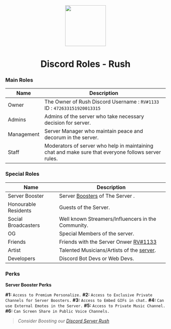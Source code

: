 <div align="center">
    <img src="https://cdn.discordapp.com/attachments/718129759196020847/911579713502343178/RUSH_2.gif" width="128px" style="max-width:100%;">
    <h1>Discord Roles - Rush</h1>
</div>

<h3><b>Main Roles</b></h3>

| Name           | Description                                                                                                           |
|----------------|-----------------------------------------------------------------------------------------------------------------------|
| Owner          | The Owner of Rush Discord Username : `RV#1133` ID : `472633151920013315`                                              |
| Admins         | Admins of the server who take necessary decision for server.                                                          |
| Management     | Server Manager who maintain peace and decorum in the server.                                                          |
| Staff          | Moderators of server who help in maintaining chat and make sure that everyone follows server rules.                   |
                                                                    
<h3><b>Special Roles</b></h3>

| Name              | Description                                                                                                                                                                                                     |
|-------------------|-----------------------------------------------------------------------------------------------------------------------------------------------------------------------------------------------------------------|
| Server Booster   | Server [Boosters](https://support.discord.com/hc/en-us/articles/360028038352-Server-Boosting-) of The Server .                                                                                                                                                                      |
| Honourable Residents  | Guests of the Server.                                                                                                                                              |
| Social Broadcasters     | Well known Streamers/Influencers in the Community.                                                                                     |
| OG         | Special Members of the server.                                                                                                                                                            |
| Friends          | Friends with the Server Onwer [RV#1133](https://discord.com/users/472633151920013315)                                                                                                                                                        |
| Artist            | Talented Musicians/Artists of the [server](https://discord.gg/Np2YvkCmUn).                                                                                                                                     |
| Developers            | Discord Bot Devs or Web Devs.                                                                                                                                     |
                                                                                                                          

<h3><b>Perks</b></h3>

<b>Server Booster Perks</b>

**#1:** `Access to Premium Personalize.`
**#2:** `Access to Exclusive Private Channels for Server Boosters.`
**#3:** `Access to Embed GIFs in chat.`
**#4:** `Can use External Emotes in the Server.`
**#5:** `Access to Private Music Channel.`
**#6:** `Can Screen Share in Public Voice Channels.`

> *Consider Boosting our [Discord Server Rush](https://discord.gg/Np2YvkCmUn)*
